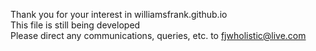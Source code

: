 Thank you for your interest in williamsfrank.github.io <br>
This file is still being developed <br>
Please direct any communications, queries, etc. to fjwholistic@live.com 

